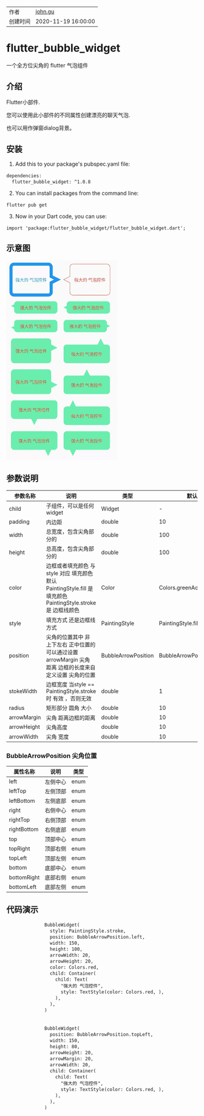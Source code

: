 |      |      |
| ---- | ---- |
|  作者    |  [john.gu](mailto:970113287@qq.com) |
|  创建时间    | 2020-11-19 16:00:00      |
# flutter_bubble_widget

一个全方位尖角的 flutter 气泡组件

## 介绍

Flutter小部件.

您可以使用此小部件的不同属性创建漂亮的聊天气泡.

也可以用作弹窗dialog背景。

## 安装

1. Add this to your package's pubspec.yaml file:
```
dependencies:
  flutter_bubble_widget: ^1.0.8
```
2. You can install packages from the command line:
```
flutter pub get
```
3. Now in your Dart code, you can use:
```
import 'package:flutter_bubble_widget/flutter_bubble_widget.dart';
```


## 示意图
![image](https://github.com/guqh/flutter_bubble_widget/blob/master/images/demo.jpg)


## 	参数说明

| 参数名称      | 说明                                                         | 类型               | 默认值 |
| ------------- | ------------------------------------------------------------ | ------------------ | ------ |
| child       | 子组件，可以是任何widget                                                       | Widget       | -      |
| padding       | 内边距                                                   | double       | 10    |
| width | 总宽度，包含尖角部分的 | double             | 100     |
| height   | 总高度，包含尖角部分的                        | double            |100    |
| color    | 边框或者填充颜色 与style 对应 填充颜色 默认 PaintingStyle.fill 是填充颜色  PaintingStyle.stroke 是 边框线颜色  | Color    |Colors.greenAccent|
| style   | 填充方式 还是边框线方式                                        | PaintingStyle | PaintingStyle.fill      |
| position | 尖角的位置其中 非 上下左右 正中位置的 可以通过设置 arrowMargin  尖角 距离 边框的长度来自定义设置 尖角的位置|  BubbleArrowPosition | BubbleArrowPosition.topLeft|
| stokeWidth | 边框宽度 当style == PaintingStyle.stroke 时 有效 ，否则无效 | double | 1 |
| radius | 矩形部分 圆角 大小 | double | 10  |
| arrowMargin | 尖角 距离边框的距离 | double | 10 |
| arrowHeight | 尖角高度 | double | 10 |
| arrowWidth | 尖角 宽度 | double | 10 |

### BubbleArrowPosition 尖角位置

| 属性名称      | 说明     | 类型   |
| ------------ | -------  | ------ |
| left         | 左侧中心  | enum   |
| leftTop      | 左侧顶部  | enum   |
| leftBottom   | 左侧底部  | enum   |
| right        | 右侧中心  | enum   |      
| rightTop     | 右侧顶部  | enum   |    
| rightBottom  | 右侧底部  | enum   |    
| top          | 顶部中心  | enum   |    
| topRight     | 顶部右侧  | enum   |    
| topLeft      | 顶部左侧  | enum   |    
| bottom       | 底部中心  | enum   |    
| bottomRight  | 底部右侧  | enum   |    
| bottomLeft   | 底部左侧  | enum   |    

## 	代码演示

```
              BubbleWidget(
                style: PaintingStyle.stroke,
                position: BubbleArrowPosition.left,
                width: 150,
                height: 100,
                arrowWidth: 20,
                arrowHeight: 20,
                color: Colors.red,
                child: Container(
                  child: Text(
                    "强大的 气泡控件",
                    style: TextStyle(color: Colors.red, ),
                  ),
                ),
              )
              

              BubbleWidget(
                position: BubbleArrowPosition.topLeft,
                width: 150,
                height: 80,
                arrowHeight: 20,
                arrowMargin: 20,
                arrowWidth: 20,
                child: Container(
                  child: Text(
                    "强大的 气泡控件",
                    style: TextStyle(color: Colors.red, ),
                  ),
                ),
              )
              
```












